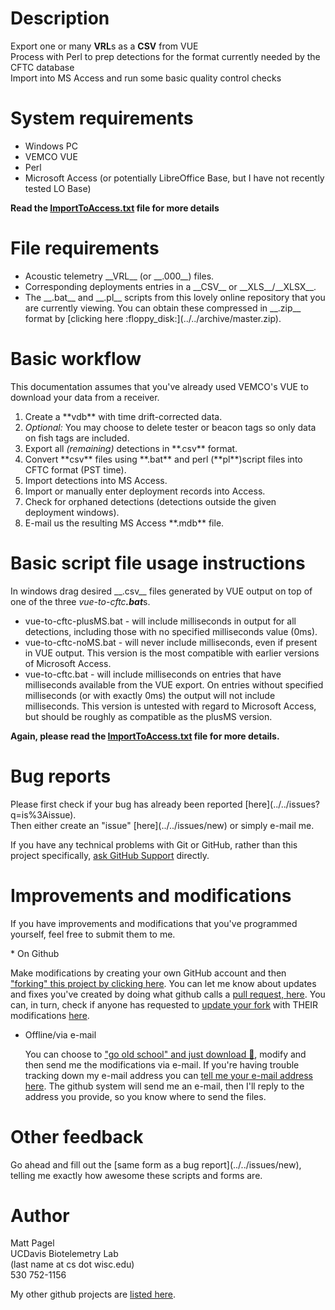 # Description #
  Export one or many **VRL**s as a __CSV__ from VUE<br>
  Process with Perl to prep detections for the format currently needed by the CFTC database<br>
  Import into MS Access and run some basic quality control checks<br>

<h1>System requirements</h1>
<ul><li>Windows PC<br>
</li><li>VEMCO VUE<br>
</li><li>Perl<br>
</li><li>Microsoft Access (or potentially LibreOffice Base, but I have not recently tested LO Base)
</li></ul>
 <strong>Read the <a href='ImportToAccess.txt'>ImportToAccess.txt</a> file for more details</strong><br>

<h1>File requirements</h1>
  <ul><li>Acoustic telemetry __VRL__ (or __.000__) files.</li>
  <li>Corresponding deployments entries in a __CSV__ or __XLS__/__XLSX__.</li>
  <li>The __.bat__ and __.pl__ scripts from this lovely online repository that you are currently viewing. You can obtain these compressed in __.zip__ format by [clicking here :floppy_disk:](../../archive/master.zip).</li></ul>

<h1>Basic workflow</h1>
<p>This documentation assumes that you've already used VEMCO's VUE to download your data from a receiver.</p>

<ol><li>Create a **vdb** with time drift-corrected data.</li>
<li><em>Optional:</em> You may choose to delete tester or beacon tags so only data on fish tags are included.</li>
<li>Export all <em>(remaining)</em> detections in **.csv** format.</li>
<li>Convert **csv** files using **.bat** and perl (**pl**)script files into CFTC format (PST time).</li>
<li>Import detections into MS Access.</li>
<li>Import or manually enter deployment records into Access.</li>
<li>Check for orphaned detections (detections outside the given deployment windows).</li>
<li>E-mail us the resulting MS Access **.mdb** file.</li></ol>

<h1>Basic script file usage instructions</h1>
<p>In windows drag desired __.csv__ files generated by VUE output on top of one of the three <em>vue-to-cftc<strong>.bat</strong></em>s.</p>
  <ul><li>vue-to-cftc-plusMS.bat - will include milliseconds in output for all detections, including those with no specified milliseconds value (0ms).
  </li><li>vue-to-cftc-noMS.bat - will never include milliseconds, even if present in VUE output. This version is the most compatible with earlier versions of Microsoft Access.
  </li><li>vue-to-cftc.bat - will include milliseconds on entries that have milliseconds available from the VUE export. On entries without specified milliseconds (or with exactly 0ms) the output will not include milliseconds. This version is untested with regard to Microsoft Access, but should be roughly as compatible as the plusMS version.</li></ul>
 <strong>Again, please read the <a href='ImportToAccess.txt'>ImportToAccess.txt</a> file for more details.</strong><br>

<h1>Bug reports</h1>
Please first check if your bug has already been reported [here](../../issues?q=is%3Aissue).<br>
Then either create an "issue" [here](../../issues/new) or simply e-mail me.

If you have any technical problems with Git or GitHub, rather than this project specifically, [ask GitHub Support](https://github.com/contact) directly.

<h1>Improvements and modifications</h1>
<p>If you have improvements and modifications that you've programmed yourself, feel free to submit them to me.</p>
* On Github

  Make modifications by creating your own GitHub account and then ["forking" this project by clicking here](../../fork). You can let me know about updates and fixes you've created by doing what github calls a [pull request, here](../../compare).  You can, in turn, check if anyone has requested to [update your fork](../../pulls?q=is%3Apr) with THEIR modifications [here](../../pulls?q=is%3Apr).
* Offline/via e-mail

  You can choose to ["go old school" and just download :floppy_disk:](../../archive/master.zip), modify and then send me the modifications via e-mail. If you're having trouble tracking down my e-mail address you can [tell me your e-mail address here](../../issues/new). The github system will send me an e-mail, then I'll reply to the address you provide, so you know where to send the files.

<h1>Other feedback</h1>
Go ahead and fill out the [same form as a bug report](../../issues/new), telling me exactly how awesome these scripts and forms are.

<h1>Author</h1>
  Matt Pagel<br>
  UCDavis Biotelemetry Lab<br>
  (last name at cs dot wisc.edu)<br>
  530 752-1156

My other github projects are [listed here](../../../).<br>
